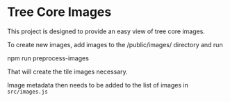 # Tree Core Images

This project is designed to provide an easy view of tree core images.

To create new images, add images to the /public/images/ directory and run 

npm run preprocess-images

That will create the tile images necessary.

Image metadata then needs to be added to the list of images in 
`src/images.js`





